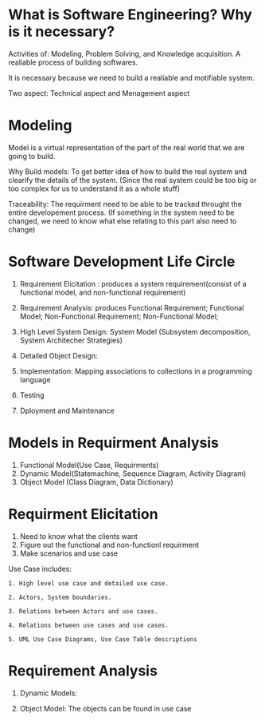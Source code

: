 # What is Software Engineering? Why is it necessary?
 Activities of: Modeling, Problem Solving, and Knowledge acquisition.
 A realiable process of building softwares.
 
 It is necessary because we need to build a realiable and motifiable system.
 
 Two aspect: Technical aspect and Menagement aspect
 
 # Modeling
 Model is a virtual representation of the part of the real world that we are going to build.
 
 Why Build models:
    To get better idea of how to build the real system and clearify the details of the system.
    (Since the real system could be too big or too complex for us to understand it as a whole stuff)
    
 Traceability:
    The requirment need to be able to be tracked throught the entire developement process.
    (If something in the system need to be changed, we need to know what else relating to this part also need to change)
    
 # Software Development Life Circle
 1. Requirement Elicitation : 
     produces a system requirement(consist of a functional model, and non-functional requirement) 
 
 2. Requirement Analysis: produces
     Functional Requirement;
     Functional Model; 
     Non-Functional Requirement;
     Non-Functional Model;
     
 3. High Level System Design: 
     System Model (Subsystem decomposition, System Architecher Strategies)
 
 4. Detailed Object Design:
 
 5. Implementation:
      Mapping associations to collections in a programming language
 
 6. Testing
 
 7. Dployment and Maintenance
 
 # Models in Requirment Analysis
 1. Functional Model(Use Case, Requirments)
 2. Dynamic Model(Statemachine, Sequence Diagram, Activity Diagram)
 3. Object Model (Class Diagram, Data Dictionary)
 
 # Requirment Elicitation
 1. Need to know what the clients want
 2. Figure out the functional and non-functionl requirment
 3. Make scenarios and use case
 
 Use Case includes:
   
    1. High level use case and detailed use case.
   
    2. Actors, System boundaries.
   
    3. Relations between Actors and use cases.
   
    4. Relations between use cases and use cases.
   
    5. UML Use Case Diagrams, Use Case Table descriptions
   
# Requirement Analysis
  
   1. Dynamic Models: 
    
   2. Object Model:
     The objects can be found in use case
    
# 
   
 

